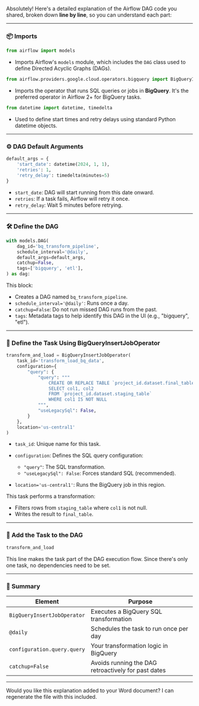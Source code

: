 Absolutely! Here's a detailed explanation of the Airflow DAG code you shared, broken down **line by line**, so you can understand each part:

---

### 📦 Imports

```python
from airflow import models
```

* Imports Airflow's `models` module, which includes the `DAG` class used to define Directed Acyclic Graphs (DAGs).

```python
from airflow.providers.google.cloud.operators.bigquery import BigQueryInsertJobOperator
```

* Imports the operator that runs SQL queries or jobs in **BigQuery**. It's the preferred operator in Airflow 2+ for BigQuery tasks.

```python
from datetime import datetime, timedelta
```

* Used to define start times and retry delays using standard Python datetime objects.

---

### ⚙️ DAG Default Arguments

```python
default_args = {
    'start_date': datetime(2024, 1, 1),
    'retries': 1,
    'retry_delay': timedelta(minutes=5)
}
```

* `start_date`: DAG will start running from this date onward.
* `retries`: If a task fails, Airflow will retry it once.
* `retry_delay`: Wait 5 minutes before retrying.

---

### 🛠️ Define the DAG

```python
with models.DAG(
    dag_id='bq_transform_pipeline',
    schedule_interval='@daily',
    default_args=default_args,
    catchup=False,
    tags=['bigquery', 'etl'],
) as dag:
```

This block:

* Creates a DAG named `bq_transform_pipeline`.
* `schedule_interval='@daily'`: Runs once a day.
* `catchup=False`: Do not run missed DAG runs from the past.
* `tags`: Metadata tags to help identify this DAG in the UI (e.g., "bigquery", "etl").

---

### 🔄 Define the Task Using BigQueryInsertJobOperator

```python
transform_and_load = BigQueryInsertJobOperator(
    task_id='transform_load_bq_data',
    configuration={
        "query": {
            "query": """
                CREATE OR REPLACE TABLE `project_id.dataset.final_table` AS
                SELECT col1, col2
                FROM `project_id.dataset.staging_table`
                WHERE col1 IS NOT NULL
            """,
            "useLegacySql": False,
        }
    },
    location='us-central1'
)
```

* `task_id`: Unique name for this task.
* `configuration`: Defines the SQL query configuration:

  * `"query"`: The SQL transformation.
  * `"useLegacySql": False`: Forces standard SQL (recommended).
* `location='us-central1'`: Runs the BigQuery job in this region.

This task performs a transformation:

* Filters rows from `staging_table` where `col1` is not null.
* Writes the result to `final_table`.

---

### 🔗 Add the Task to the DAG

```python
transform_and_load
```

This line makes the task part of the DAG execution flow. Since there's only one task, no dependencies need to be set.

---

### 📝 Summary

| Element                     | Purpose                                             |
| --------------------------- | --------------------------------------------------- |
| `BigQueryInsertJobOperator` | Executes a BigQuery SQL transformation              |
| `@daily`                    | Schedules the task to run once per day              |
| `configuration.query.query` | Your transformation logic in BigQuery               |
| `catchup=False`             | Avoids running the DAG retroactively for past dates |

---

Would you like this explanation added to your Word document? I can regenerate the file with this included.
